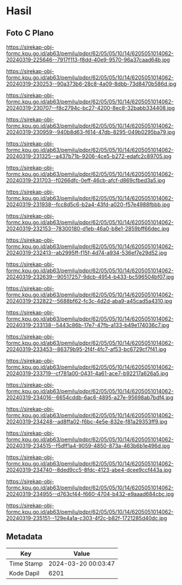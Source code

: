 # Hasil

## Foto C Plano

https://sirekap-obj-formc.kpu.go.id/ab63/pemilu/pdpr/62/05/05/10/14/6205051014062-20240319-225646--7917f113-f8dd-40e9-9570-96a37caad64b.jpg

https://sirekap-obj-formc.kpu.go.id/ab63/pemilu/pdpr/62/05/05/10/14/6205051014062-20240319-230253--90a373b6-28c8-4a09-8dbb-73d8470b586d.jpg

https://sirekap-obj-formc.kpu.go.id/ab63/pemilu/pdpr/62/05/05/10/14/6205051014062-20240319-230707--f8c2794c-bc27-4200-8ec8-32babb334408.jpg

https://sirekap-obj-formc.kpu.go.id/ab63/pemilu/pdpr/62/05/05/10/14/6205051014062-20240319-230959--940b8d63-f614-47db-8295-049b0295ba79.jpg

https://sirekap-obj-formc.kpu.go.id/ab63/pemilu/pdpr/62/05/05/10/14/6205051014062-20240319-231325--a437b71b-9206-4ce5-b272-edafc2c89705.jpg

https://sirekap-obj-formc.kpu.go.id/ab63/pemilu/pdpr/62/05/05/10/14/6205051014062-20240319-231703--f0266dfc-0eff-46cb-afcf-d869cfbed3a5.jpg

https://sirekap-obj-formc.kpu.go.id/ab63/pemilu/pdpr/62/05/05/10/14/6205051014062-20240319-231938--fcc8d5c6-b2a4-43fd-a020-f57e4988fbbb.jpg

https://sirekap-obj-formc.kpu.go.id/ab63/pemilu/pdpr/62/05/05/10/14/6205051014062-20240319-232153--78300180-d1eb-46a0-b8e1-2859bff66dec.jpg

https://sirekap-obj-formc.kpu.go.id/ab63/pemilu/pdpr/62/05/05/10/14/6205051014062-20240319-232413--ab2995ff-f15f-4d74-a934-536ef7e29d52.jpg

https://sirekap-obj-formc.kpu.go.id/ab63/pemilu/pdpr/62/05/05/10/14/6205051014062-20240319-232639--90517257-9dcb-4954-b433-bc596504bf07.jpg

https://sirekap-obj-formc.kpu.go.id/ab63/pemilu/pdpr/62/05/05/10/14/6205051014062-20240319-232822--5688bf62-fc3c-4d2d-aba9-a45cad5a4310.jpg

https://sirekap-obj-formc.kpu.go.id/ab63/pemilu/pdpr/62/05/05/10/14/6205051014062-20240319-233138--5443c86b-17e7-47fb-a133-b49e174036c7.jpg

https://sirekap-obj-formc.kpu.go.id/ab63/pemilu/pdpr/62/05/05/10/14/6205051014062-20240319-233453--86379b95-2f4f-4fc7-af53-bc6729cf7f41.jpg

https://sirekap-obj-formc.kpu.go.id/ab63/pemilu/pdpr/62/05/05/10/14/6205051014062-20240319-233719--cf781a00-0431-4a61-ace7-b92217a626a5.jpg

https://sirekap-obj-formc.kpu.go.id/ab63/pemilu/pdpr/62/05/05/10/14/6205051014062-20240319-234016--6654cddb-6ac6-4895-a27e-95698ab7bdf4.jpg

https://sirekap-obj-formc.kpu.go.id/ab63/pemilu/pdpr/62/05/05/10/14/6205051014062-20240319-234248--ad8ffa02-f6bc-4e5e-832e-f81a29353ff9.jpg

https://sirekap-obj-formc.kpu.go.id/ab63/pemilu/pdpr/62/05/05/10/14/6205051014062-20240319-234515--f5dff1a4-9059-4850-873a-463b6b1e496d.jpg

https://sirekap-obj-formc.kpu.go.id/ab63/pemilu/pdpr/62/05/05/10/14/6205051014062-20240319-234740--8ded9cc5-8fdc-4123-abe4-dcee9ccf443a.jpg

https://sirekap-obj-formc.kpu.go.id/ab63/pemilu/pdpr/62/05/05/10/14/6205051014062-20240319-234955--d763cf44-f660-4704-b432-e9aaad684cbc.jpg

https://sirekap-obj-formc.kpu.go.id/ab63/pemilu/pdpr/62/05/05/10/14/6205051014062-20240319-235151--129e4a1a-c303-4f2c-b82f-1721285d40dc.jpg


## Metadata

| Key        | Value               |
| ---------- | ------------------- |
| Time Stamp | 2024-03-20 00:03:47 |
| Kode Dapil | 6201                |



